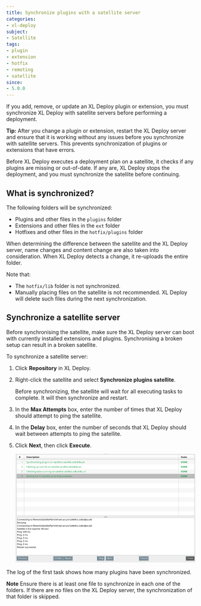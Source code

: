 ```yaml
---
title: Synchronize plugins with a satellite server
categories:
- xl-deploy
subject:
- Satellite
tags:
- plugin
- extension
- hotfix
- remoting
- satellite
since:
- 5.0.0
---
```


If you add, remove, or update an XL Deploy plugin or extension, you must synchronize XL Deploy with satellite servers before performing a deployment.

**Tip:** After you change a plugin or extension, restart the XL Deploy server and ensure that it is working without any issues before you synchronize with satellite servers. This prevents synchronization of plugins or extensions that have errors. 

Before XL Deploy executes a deployment plan on a satellite, it checks if any plugins are missing or out-of-date. If any are, XL Deploy stops the deployment, and you must synchronize the satellite before continuing.

## What is synchronized?

The following folders will be synchronized:

* Plugins and other files in the `plugins` folder
* Extensions and other files in the `ext` folder
* Hotfixes and other files in the `hotfix/plugins` folder

When determining the difference between the satellite and the XL Deploy server, name changes and content change are also taken into consideration. When XL Deploy detects a change, it re-uploads the entire folder.

Note that:

* The `hotfix/lib` folder is not synchronized.
* Manually placing files on the satellite is not recommended. XL Deploy will delete such files during the next synchronization.

## Synchronize a satellite server

Before synchronising the satellite, make sure the XL Deploy server can boot with currently installed extensions and plugins. Synchronising a broken setup can result in a broken satellite.

To synchronize a satellite server:

1. Click **Repository** in XL Deploy.
1. Right-click the satellite and select **Synchronize plugins satellite**.

    Before synchronizing, the satellite will wait for all executing tasks to complete. It will then synchronize and restart.

1. In the **Max Attempts** box, enter the number of times that XL Deploy should attempt to ping the satellite.
1. In the **Delay** box, enter the number of seconds that XL Deploy should wait between attempts to ping the satellite.
1. Click **Next**, then click **Execute**.

    ![image](images/synchronize-a-satellite-result.png)

The log of the first task shows how many plugins have been synchronized.

**Note** Ensure there is at least one file to synchronize in each one of the folders. If there are no files on the XL Deploy server, the synchronization of that folder is skipped.

